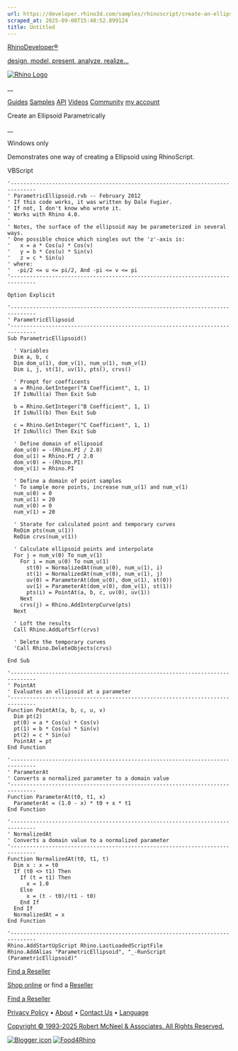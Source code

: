 ```yaml
---
url: https://developer.rhino3d.com/samples/rhinoscript/create-an-ellipsoid-parametrically/
scraped_at: 2025-09-08T15:48:52.899124
title: Untitled
---
```


[RhinoDeveloper®](/)

[design, model, present, analyze, realize...](/)

[![Rhino Logo](https://developer.rhino3d.com/images/rhinodevlogo.png)](/)

__

[Guides](https://developer.rhino3d.com/guides)
[Samples](https://developer.rhino3d.com/samples)
[API](https://developer.rhino3d.com/api)
[Videos](https://developer.rhino3d.com/videos)
[Community](https://discourse.mcneel.com/c/rhino-developer) [my account
](https://www.rhino3d.com/my-account/ "Manage your account, licenses, and
teams")

Create an Ellipsoid Parametrically

__

Windows only

Demonstrates one way of creating a Ellipsoid using RhinoScript.

VBScript

    
    
    '------------------------------------------------------------------------------
    ' ParametricEllipsoid.rvb -- February 2012
    ' If this code works, it was written by Dale Fugier.
    ' If not, I don't know who wrote it.
    ' Works with Rhino 4.0.
    '
    ' Notes, the surface of the ellipsoid may be parameterized in several ways.
    ' One possible choice which singles out the 'z'-axis is:
    '   x = a * Cos(u) * Cos(v)
    '   y = b * Cos(u) * Sin(v)
    '   z = c * Sin(u)
    ' where:
    '  -pi/2 <= u <= pi/2, And -pi <= v <= pi
    '------------------------------------------------------------------------------
    
    Option Explicit
    
    '------------------------------------------------------------------------------
    ' ParametricEllipsoid
    '------------------------------------------------------------------------------
    Sub ParametricEllipsoid()
    
      ' Variables
      Dim a, b, c
      Dim dom_u(1), dom_v(1), num_u(1), num_v(1)
      Dim i, j, st(1), uv(1), pts(), crvs()
    
      ' Prompt for coefficents
      a = Rhino.GetInteger("A Coefficient", 1, 1)
      If IsNull(a) Then Exit Sub
    
      b = Rhino.GetInteger("B Coefficient", 1, 1)
      If IsNull(b) Then Exit Sub
    
      c = Rhino.GetInteger("C Coefficient", 1, 1)
      If IsNull(c) Then Exit Sub
    
      ' Define domain of ellipsoid
      dom_u(0) = -(Rhino.PI / 2.0)
      dom_u(1) = Rhino.PI / 2.0
      dom_v(0) = -(Rhino.PI)
      dom_v(1) = Rhino.PI
    
      ' Define a domain of point samples
      ' To sample more points, increase num_u(1) and num_v(1)
      num_u(0) = 0
      num_u(1) = 20
      num_v(0) = 0
      num_v(1) = 20
    
      ' Storate for calculated point and temporary curves
      ReDim pts(num_u(1))
      ReDim crvs(num_v(1))
    
      ' Calculate ellipsoid points and interpolate
      For j = num_v(0) To num_v(1)
        For i = num_u(0) To num_u(1)
          st(0) = NormalizedAt(num_u(0), num_u(1), i)
          st(1) = NormalizedAt(num_v(0), num_v(1), j)
          uv(0) = ParameterAt(dom_u(0), dom_u(1), st(0))
          uv(1) = ParameterAt(dom_v(0), dom_v(1), st(1))
          pts(i) = PointAt(a, b, c, uv(0), uv(1))
        Next
        crvs(j) = Rhino.AddInterpCurve(pts)
      Next
    
      ' Loft the results
      Call Rhino.AddLoftSrf(crvs)
    
      ' Delete the temporary curves
      'Call Rhino.DeleteObjects(crvs)
    
    End Sub
    
    '------------------------------------------------------------------------------
    ' PointAt
    ' Evaluates an ellipsoid at a parameter
    '------------------------------------------------------------------------------
    Function PointAt(a, b, c, u, v)
      Dim pt(2)
      pt(0) = a * Cos(u) * Cos(v)
      pt(1) = b * Cos(u) * Sin(v)
      pt(2) = c * Sin(u)
      PointAt = pt
    End Function
    
    '------------------------------------------------------------------------------
    ' ParameterAt
    ' Converts a normalized parameter to a domain value
    '------------------------------------------------------------------------------
    Function ParameterAt(t0, t1, x)
      ParameterAt = (1.0 - x) * t0 + x * t1
    End Function
    
    '------------------------------------------------------------------------------
    ' NormalizedAt
    ' Converts a domain value to a normalized parameter
    '------------------------------------------------------------------------------
    Function NormalizedAt(t0, t1, t)
      Dim x : x = t0
      If (t0 <> t1) Then
        If (t = t1) Then
          x = 1.0
        Else
          x = (t - t0)/(t1 - t0)
        End If
      End If
      NormalizedAt = x
    End Function
    
    '------------------------------------------------------------------------------
    Rhino.AddStartUpScript Rhino.LastLoadedScriptFile
    Rhino.AddAlias "ParametricEllipsoid", "_-RunScript (ParametricEllipsoid)"
    

  

[Find a Reseller](https://www.rhino3d.com/sales)

[Shop online](https://www.rhino3d.com/store) or find a
[Reseller](https://www.rhino3d.com/sales)

[Find a Reseller](https://www.rhino3d.com/sales)

[Privacy Policy](https://www.rhino3d.com/privacy) •
[About](https://www.rhino3d.com/mcneel/about) • [Contact
Us](https://www.rhino3d.com/mcneel/contact) • [
Language](https://www.rhino3d.com/language "Change to a different region or
language")

[Copyright © 1993-2025 Robert McNeel & Associates. All Rights
Reserved.](https://www.rhino3d.com/mcneel/about)

[](https://www.facebook.com/McNeelRhinoceros/)
[](https://twitter.com/bobmcneel) [](https://www.linkedin.com/groups/75313/)
[](https://www.youtube.com/user/RhinoGuide/videos) [](https://vimeo.com/rhino)
[![Blogger
icon](https://developer.rhino3d.com/images/blogger.svg)](http://blog.rhino3d.com/)
[![Food4Rhino](https://developer.rhino3d.com/images/f4r_icon_01.svg)](https://www.food4rhino.com)

